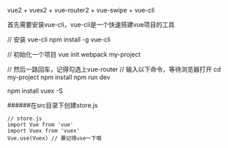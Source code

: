 
vue2 + vuex2 + vue-router2 + vue-swipe + vue-cli

首先需要安装vue-cli，vue-cli是一个快速搭建vue项目的工具

// 安装 vue-cli
npm install -g vue-cli

// 初始化一个项目
vue init webpack my-project

// 然后一路回车，记得勾选上vue-router
// 输入以下命令，等待浏览器打开
cd my-project
npm install
npm run dev

npm install vuex -S

######在src目录下创建store.js
```
// store.js
import Vue from 'vue'
import Vuex from 'vuex'
Vue.use(Vuex) // 要记得use一下哦

